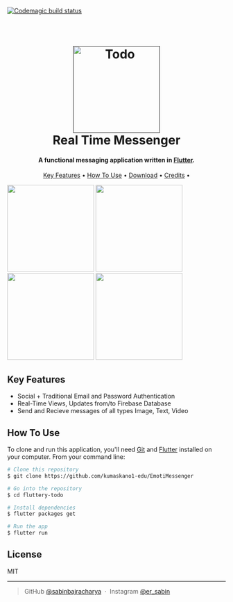 [![Codemagic build status](https://api.codemagic.io/apps/5d0f190099fdb70008475b03/5d0f190099fdb70008475b02/status_badge.svg)](https://codemagic.io/apps/5d0f190099fdb70008475b03/5d0f190099fdb70008475b02/latest_build)

<h1 align="center">
  <br>
  <a href=""><img src="https://user-images.githubusercontent.com/57332034/118433038-f069aa00-b68e-11eb-9ce1-c2eb58d9267e.png" alt="Todo" width="200"></a>
  <br>
  Real Time Messenger
  <br>
</h1>

<h4 align="center">A functional messaging application written in <a href="https://flutter.dev" target="_blank">Flutter</a>.</h4>

<p align="center">
  <a href="#key-features">Key Features</a> •
  <a href="#how-to-use">How To Use</a> •
  <a href="#download">Download</a> •
  <a href="#credits">Credits</a> •
</p>

<p float="left">
  <img src="screenshots/screen01.png" width="200" />
  <img src="screenshots/screen02.png" width="200" /> 
  <img src="screenshots/screen03.png" width="200" />
  <img src="screenshots/screen04.png" width="200" />
</p>

## Key Features

* Social + Traditional Email and Password Authentication 
* Real-Time Views, Updates from/to Firebase Database
* Send and Recieve messages of all types Image, Text, Video

## How To Use

To clone and run this application, you'll need [Git](https://git-scm.com) and [Flutter](https://flutter.dev/docs/get-started/install) installed on your computer. From your command line:

```bash
# Clone this repository
$ git clone https://github.com/kumaskano1-edu/EmotiMessenger

# Go into the repository
$ cd fluttery-todo

# Install dependencies
$ flutter packages get

# Run the app
$ flutter run
```



## License

MIT

---

> GitHub [@sabinbajracharya](https://github.com/sabinbajracharya) &nbsp;&middot;&nbsp;
> Instagram [@er_sabin](https://www.instagram.com/er_sabin/)
